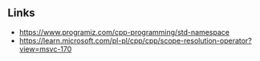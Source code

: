 ## Links
- https://www.programiz.com/cpp-programming/std-namespace
- https://learn.microsoft.com/pl-pl/cpp/cpp/scope-resolution-operator?view=msvc-170




